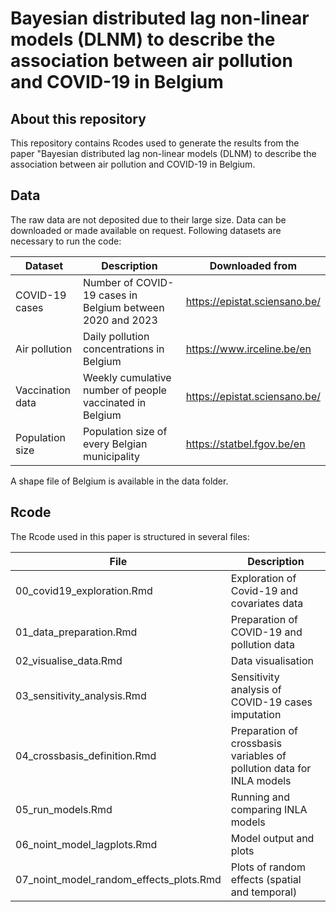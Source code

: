 # Bayesian distributed lag non-linear models (DLNM) to describe the association between air pollution and COVID-19 in Belgium
## About this repository
This repository contains Rcodes used to generate the results from the paper "Bayesian distributed lag non-linear models (DLNM) to describe the association between air pollution and COVID-19 in Belgium.

## Data
The raw data are not deposited due to their large size. Data can be downloaded or made available on request. Following datasets are necessary to run the code:

| Dataset | Description | Downloaded from |
| --- | --- | --- |
| COVID-19 cases | Number of COVID-19 cases in Belgium between 2020 and 2023 | https://epistat.sciensano.be/ |
| Air pollution | Daily pollution concentrations in Belgium | https://www.irceline.be/en |
| Vaccination data | Weekly cumulative number of people vaccinated in Belgium | https://epistat.sciensano.be/ |
| Population size | Population size of every Belgian municipality | https://statbel.fgov.be/en |

A shape file of Belgium is available in the data folder.

## Rcode
The Rcode used in this paper is structured in several files:

| File | Description |
| --- | ---|
| 00_covid19_exploration.Rmd | Exploration of Covid-19 and covariates data |
| 01_data_preparation.Rmd | Preparation of COVID-19 and pollution data |
| 02_visualise_data.Rmd | Data visualisation |
| 03_sensitivity_analysis.Rmd | Sensitivity analysis of COVID-19 cases imputation |
| 04_crossbasis_definition.Rmd | Preparation of crossbasis variables of pollution data for INLA models |
| 05_run_models.Rmd | Running and comparing INLA models |
| 06_noint_model_lagplots.Rmd | Model output and plots |
| 07_noint_model_random_effects_plots.Rmd | Plots of random effects (spatial and temporal) |
